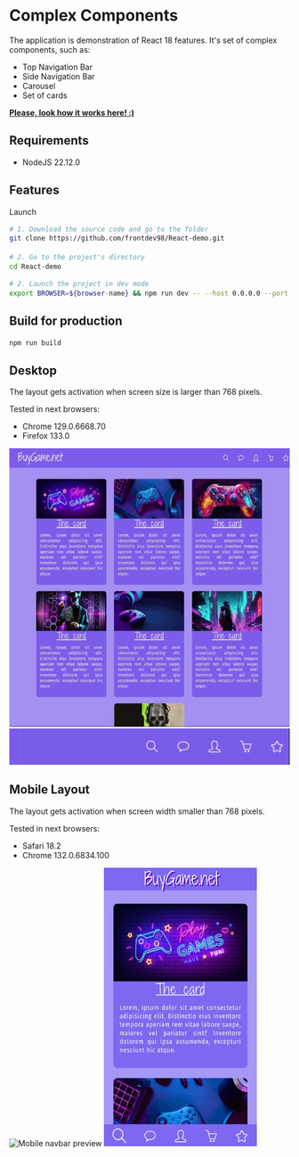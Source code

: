<h1> Complex Components </h1>
<p>
The application is demonstration of React 18 features. It's set of complex components, such as:
<ul>
   <li>Top Navigation Bar</li>
   <li>Side Navigation Bar</li>
   <li>Carousel</li>
   <li>Set of cards</li>
</ul>
</p>

__[Please, look how it works here! :)](https://frontdev98.github.io/ComplexComponents/)__

<h2>Requirements</h2>
<ul>
  <li>NodeJS 22.12.0</li>
</ul>

<h2>Features</h2
The application 

<h2>Launch</h2>

```bash
# 1. Download the source code and go to the folder
git clone https://github.com/frontdev98/React-demo.git

# 2. Go to the project's directory
cd React-demo
```

```bash
# 2. Launch the project in dev mode
export BROWSER=${browser-name} && npm run dev -- --host 0.0.0.0 --port 8080
```

<h2>Build for production</h2>

```bash
npm run build
```

<h2> Desktop </h2>  
<p>The layout gets activation when screen size is larger than 768 pixels.</p>
Tested in next browsers:
<ul>
  <li>Chrome 129.0.6668.70</li>
  <li>Firefox 133.0 </li>
</ul>
<img src="./media/sidebar_desktop.gif" style="width: 552px; height: 500px;" alt="Sidebar Desktop" >
<img style="width: 552px;" src="./media/navbar_desktop.gif" alt="Navigation bar desktop" >

<h2> Mobile Layout </h2>
<p> The layout gets activation when screen width smaller than 768 pixels.</p>
Tested in next browsers:
<ul>
  <li>Safari 18.2</li>
  <li>Chrome 132.0.6834.100</li>
</ul>
<div>
  <img src="./media/navbar_mobile.gif" style="width: 275px; height: 500px" alt="Mobile navbar preview" >
  <img src="./media/sidebar_mobile.gif" style="width: 275px; height: 500px" alt="Mobile sidebar preview" >
</div>
